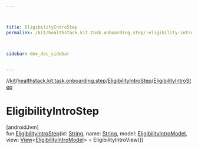 ```yaml
---



title: EligibilityIntroStep
permalink: /kit/healthstack.kit.task.onboarding.step/-eligibility-intro-step/-eligibility-intro-step.html



sidebar: dev_doc_sidebar


---
```




//[kit](/kit.html)/[healthstack.kit.task.onboarding.step](../index.html)/[EligibilityIntroStep](index.html)/[EligibilityIntroStep](-eligibility-intro-step.html)



# EligibilityIntroStep



[androidJvm]\
fun [EligibilityIntroStep](-eligibility-intro-step.html)(id: [String](https://kotlinlang.org/api/latest/jvm/stdlib/kotlin/-string/index.html), name: [String](https://kotlinlang.org/api/latest/jvm/stdlib/kotlin/-string/index.html), model: [EligibilityIntroModel](../../healthstack.kit.task.onboarding.model/-eligibility-intro-model/index.html), view: [View](../../healthstack.kit.task.base/-view/index.html)&lt;[EligibilityIntroModel](../../healthstack.kit.task.onboarding.model/-eligibility-intro-model/index.html)&gt; = EligibilityIntroView())







